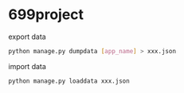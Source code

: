 # 699project

export data

```bash
python manage.py dumpdata [app_name] > xxx.json
```

import data

```bash
python manage.py loaddata xxx.json
```